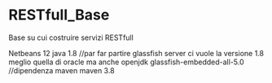 # RESTfull_Base
Base su cui costruire servizi RESTfull

Netbeans 12
java 1.8 //par far partire glassfish server ci vuole la versione 1.8 meglio quella di oracle ma anche openjdk
glassfish-embedded-all-5.0 //dipendenza maven
maven 3.8
